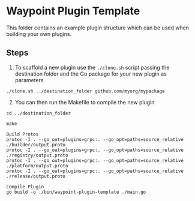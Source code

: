 # Waypoint Plugin Template

This folder contains an example plugin structure which can be used when building your own plugins.

## Steps

1. To scaffold a new plugin use the `./clone.sh` script passing the destination folder and the Go package
for your new plugin as parameters

```shell
./clone.sh ../destination_folder github.com/myorg/mypackage
```

2. You can then run the Makefile to compile the new plugin

```shell
cd ../destination_folder

make
```

```shell
Build Protos
protoc -I . --go_out=plugins=grpc:. --go_opt=paths=source_relative ./builder/output.proto
protoc -I . --go_out=plugins=grpc:. --go_opt=paths=source_relative ./registry/output.proto
protoc -I . --go_out=plugins=grpc:. --go_opt=paths=source_relative ./platform/output.proto
protoc -I . --go_out=plugins=grpc:. --go_opt=paths=source_relative ./release/output.proto

Compile Plugin
go build -o ./bin/waypoint-plugin-template ./main.go
```
